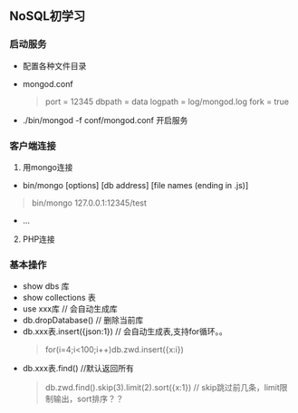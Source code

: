 ## NoSQL初学习
### 启动服务
- 配置各种文件目录
- mongod.conf
	> port = 12345
	> dbpath = data
	> logpath = log/mongod.log
	> fork = true

- ./bin/mongod -f conf/mongod.conf 开启服务
### 客户端连接
1. 用mongo连接
  -  bin/mongo [options] [db address] [file names (ending in .js)]
  > bin/mongo 127.0.0.1:12345/test
  - ...

2. PHP连接

### 基本操作
- show dbs 库
- show collections 表
- use xxx库  // 会自动生成库
- db.dropDatabase() // 删除当前库
- db.xxx表.insert({json:1})  // 会自动生成表,支持for循环。。
	> for(i=4;i<100;i++)db.zwd.insert({x:i})
- db.xxx表.find() //默认返回所有
	>  db.zwd.find().skip(3).limit(2).sort({x:1}) // skip跳过前几条，limit限制输出，sort排序？？
